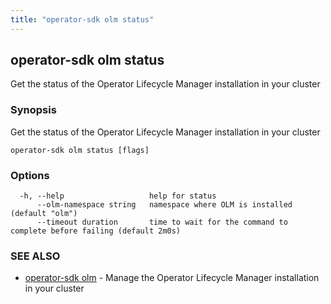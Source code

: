 ```yaml
---
title: "operator-sdk olm status"
---
```

## operator-sdk olm status

Get the status of the Operator Lifecycle Manager installation in your cluster

### Synopsis

Get the status of the Operator Lifecycle Manager installation in your cluster

```
operator-sdk olm status [flags]
```

### Options

```
  -h, --help                   help for status
      --olm-namespace string   namespace where OLM is installed (default "olm")
      --timeout duration       time to wait for the command to complete before failing (default 2m0s)
```

### SEE ALSO

* [operator-sdk olm](../operator-sdk_olm)	 - Manage the Operator Lifecycle Manager installation in your cluster

